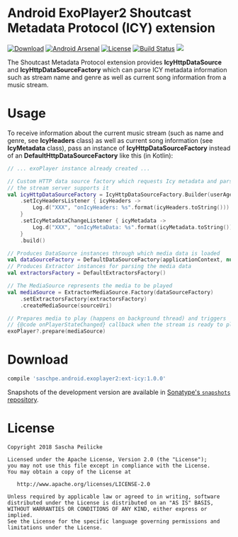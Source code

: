 # Android ExoPlayer2 Shoutcast Metadata Protocol (ICY) extension
[![Download](https://api.bintray.com/packages/saschpe/maven/android-android-exoplayer2-ext-icy/images/download.svg)](https://bintray.com/saschpe/maven/android-android-exoplayer2-ext-icy/_latestVersion)
[![Android Arsenal](https://img.shields.io/badge/Android%20Arsenal-Android%20CustomTabs-brightgreen.svg?style=flat)](https://android-arsenal.com/details/1/5872)
[![License](http://img.shields.io/:license-apache-blue.svg)](http://www.apache.org/licenses/LICENSE-2.0.html)
[![Build Status](https://travis-ci.org/saschpe/android-android-exoplayer2-ext-icy.svg?branch=master)](https://travis-ci.org/saschpe/android-android-exoplayer2-ext-icy)
<a href="http://www.methodscount.com/?lib=saschpe.android%3Aandroid-exoplayer2-ext-icy%3A1.1.1"><img src="https://img.shields.io/badge/Methods and size-core: 100 | deps: 19640 | 25 KB-e91e63.svg"/></a>

The Shoutcast Metadata Protocol extension provides **IcyHttpDataSource** and **IcyHttpDataSourceFactory** which can parse ICY metadata information such as stream name and genre as well as current song information from a music stream.


# Usage
To receive information about the current music stream (such as name and genre, see **IcyHeaders**
 class) as well as current song information (see **IcyMetadata** class), pass an instance of
 **IcyHttpDataSourceFactory** instead of an **DefaultHttpDataSourceFactory** like this (in Kotlin):

```kotlin
// ... exoPlayer instance already created ...

// Custom HTTP data source factory which requests Icy metadata and parses it if
// the stream server supports it
val icyHttpDataSourceFactory = IcyHttpDataSourceFactory.Builder(userAgent)
    .setIcyHeadersListener { icyHeaders ->
        Log.d("XXX", "onIcyHeaders: %s".format(icyHeaders.toString()))
    }
    .setIcyMetadataChangeListener { icyMetadata ->
        Log.d("XXX", "onIcyMetaData: %s".format(icyMetadata.toString()))
    }
    .build()

// Produces DataSource instances through which media data is loaded
val dataSourceFactory = DefaultDataSourceFactory(applicationContext, null, icyHttpDataSourceFactory)
// Produces Extractor instances for parsing the media data
val extractorsFactory = DefaultExtractorsFactory()

// The MediaSource represents the media to be played
val mediaSource = ExtractorMediaSource.Factory(dataSourceFactory)
    .setExtractorsFactory(extractorsFactory)
    .createMediaSource(sourceUri)

// Prepares media to play (happens on background thread) and triggers
// {@code onPlayerStateChanged} callback when the stream is ready to play
exoPlayer?.prepare(mediaSource)
```

# Download
```groovy
compile 'saschpe.android.exoplayer2:ext-icy:1.0.0'
```

Snapshots of the development version are available in [Sonatype's `snapshots` repository][snap].


# License

    Copyright 2018 Sascha Peilicke

    Licensed under the Apache License, Version 2.0 (the "License");
    you may not use this file except in compliance with the License.
    You may obtain a copy of the License at

       http://www.apache.org/licenses/LICENSE-2.0

    Unless required by applicable law or agreed to in writing, software
    distributed under the License is distributed on an "AS IS" BASIS,
    WITHOUT WARRANTIES OR CONDITIONS OF ANY KIND, either express or implied.
    See the License for the specific language governing permissions and
    limitations under the License.


 [snap]: https://oss.sonatype.org/content/repositories/snapshots/

